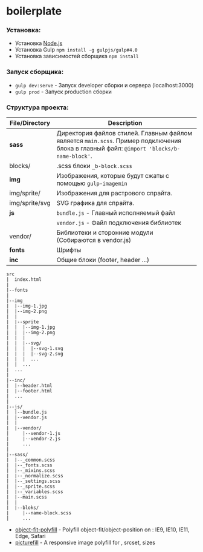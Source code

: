 # boilerplate
### Установка:
* Установка [Node.js](https://https://nodejs.org/en/)
* Установка Gulp `npm install -g gulpjs/gulp#4.0`
* Установка зависимостей сборщика `npm install`
### Запуск сборщика:
* `gulp dev:serve` - Запуск developer сборки и сервера (localhost:3000)
* `gulp prod` - Запуск production сборки
### Структура проекта:
File/Directory | Description
---------------|-------------
**sass**|Директория файлов стилей. Главным файлом является ```main.scss```. Пример подключения блока в главный файл: ```@import 'blocks/b-name-block'```.|
blocks/        | .scss блоки ```_b-block.scss```
**img**        | Изображения, которые будут сжаты с помощью ```gulp-imagemin```
img/sprite/    | Изображения для растрового спрайта.
img/sprite/svg | SVG графика для спрайта.
**js**         | ```bundle.js``` - Главный исполняемый файл
| |```vendor.js``` - Файл подключения библиотек
vendor/        | Библиотеки и сторонние модули (Собираются в vendor.js)
**fonts**      | Шрифты
**inc**        | Общие блоки (footer, header ...)
```
src
|  index.html
|
|--fonts
|
|--img
|  |--img-1.jpg
|  |--img-2.png
|  |
|  |--sprite
|  |  |--img-1.jpg
|  |  |--img-2.png
|  |  |
|  |  |--svg/
|  |  |  |--svg-1.svg
|  |  |  |--svg-2.svg
|  |  |  ...
|  |  ...
|  ...
|
|--inc/
|  |--header.html
|  |--footer.html
|  ...
|
|--js/
|  |--bundle.js
|  |--vendor.js
|  |
|  |--vendor/
|     |--vendor-1.js
|     |--vendor-2.js
|     ...
|
|--sass/
|  |--_common.scss
|  |--_fonts.scss
|  |--_mixins.scss
|  |--_normalize.scss
|  |--_settings.scss
|  |--_sprite.scss
|  |--_variables.scss
|  |--main.scss
|  |
|  |--bloks/
|     |--name-block.scss
|     ...
```

* [object-fit-polyfill](https://github.com/bfred-it/object-fit-images) - Polyfill object-fit/object-position on <img>: IE9, IE10, IE11, Edge, Safari
* [picturefill](https://github.com/scottjehl/picturefill) - A responsive image polyfill for <picture>, srcset, sizes